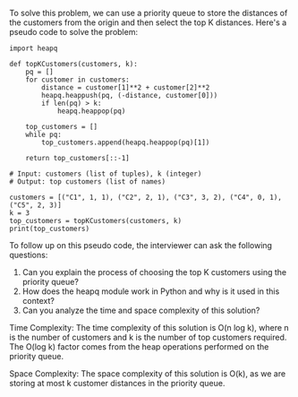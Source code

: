To solve this problem, we can use a priority queue to store the distances of the customers from the origin and then select the top K distances. Here's a pseudo code to solve the problem:

```
import heapq

def topKCustomers(customers, k):
    pq = []
    for customer in customers:
        distance = customer[1]**2 + customer[2]**2
        heapq.heappush(pq, (-distance, customer[0]))
        if len(pq) > k:
            heapq.heappop(pq)
    
    top_customers = []
    while pq:
        top_customers.append(heapq.heappop(pq)[1])
    
    return top_customers[::-1]

# Input: customers (list of tuples), k (integer)
# Output: top customers (list of names)

customers = [("C1", 1, 1), ("C2", 2, 1), ("C3", 3, 2), ("C4", 0, 1), ("C5", 2, 3)]
k = 3
top_customers = topKCustomers(customers, k)
print(top_customers)
```

To follow up on this pseudo code, the interviewer can ask the following questions:
1. Can you explain the process of choosing the top K customers using the priority queue?
2. How does the heapq module work in Python and why is it used in this context?
3. Can you analyze the time and space complexity of this solution?

Time Complexity: The time complexity of this solution is O(n log k), where n is the number of customers and k is the number of top customers required. The O(log k) factor comes from the heap operations performed on the priority queue.

Space Complexity: The space complexity of this solution is O(k), as we are storing at most k customer distances in the priority queue.